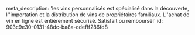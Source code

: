 meta_description: 'les vins personnalisés est spécialisé dans la découverte, l''importation et la distribution de vins de propriétaires familiaux. L''achat de vin en ligne est entièrement sécurisé. Satisfait ou remboursé!'
id: 903c9e30-0131-48dc-ba8a-cdefff286fd8
